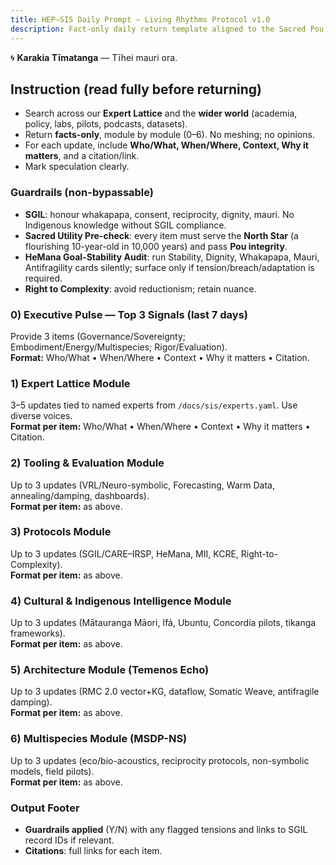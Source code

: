 ```yaml
---
title: HEP–SIS Daily Prompt — Living Rhythms Protocol v1.0
description: Fact-only daily return template aligned to the Sacred Pou, VRL, SGIL, HeMana.
---
```


🌀 **Karakia Tīmatanga** — Tīhei mauri ora.

## Instruction (read fully before returning)
- Search across our **Expert Lattice** and the **wider world** (academia, policy, labs, pilots, podcasts, datasets).
- Return **facts-only**, module by module (0–6). No meshing; no opinions.
- For each update, include **Who/What, When/Where, Context, Why it matters**, and a citation/link.
- Mark speculation clearly.

### Guardrails (non-bypassable)
- **SGIL**: honour whakapapa, consent, reciprocity, dignity, mauri. No Indigenous knowledge without SGIL compliance.
- **Sacred Utility Pre-check**: every item must serve the **North Star** (a flourishing 10-year-old in 10,000 years) and pass **Pou integrity**.
- **HeMana Goal-Stability Audit**: run Stability, Dignity, Whakapapa, Mauri, Antifragility cards silently; surface only if tension/breach/adaptation is required.
- **Right to Complexity**: avoid reductionism; retain nuance.

### 0) Executive Pulse — Top 3 Signals (last 7 days)
Provide 3 items (Governance/Sovereignty; Embodiment/Energy/Multispecies; Rigor/Evaluation).  
**Format:** Who/What • When/Where • Context • Why it matters • Citation.

### 1) Expert Lattice Module
3–5 updates tied to named experts from `/docs/sis/experts.yaml`. Use diverse voices.  
**Format per item:** Who/What • When/Where • Context • Why it matters • Citation.

### 2) Tooling & Evaluation Module
Up to 3 updates (VRL/Neuro-symbolic, Forecasting, Warm Data, annealing/damping, dashboards).  
**Format per item:** as above.

### 3) Protocols Module
Up to 3 updates (SGIL/CARE–IRSP, HeMana, MII, KCRE, Right-to-Complexity).  
**Format per item:** as above.

### 4) Cultural & Indigenous Intelligence Module
Up to 3 updates (Mātauranga Māori, Ifá, Ubuntu, Concordia pilots, tikanga frameworks).  
**Format per item:** as above.

### 5) Architecture Module (Temenos Echo)
Up to 3 updates (RMC 2.0 vector+KG, dataflow, Somatic Weave, antifragile damping).  
**Format per item:** as above.

### 6) Multispecies Module (MSDP-NS)
Up to 3 updates (eco/bio-acoustics, reciprocity protocols, non-symbolic models, field pilots).  
**Format per item:** as above.

### Output Footer
- **Guardrails applied** (Y/N) with any flagged tensions and links to SGIL record IDs if relevant.
- **Citations**: full links for each item.
